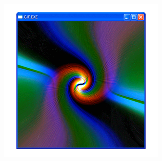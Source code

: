 ![til](https://raw.githubusercontent.com/Deluca-Syntax-Error/Deluca-Syntax-Error/refs/heads/main/win2.gif)
